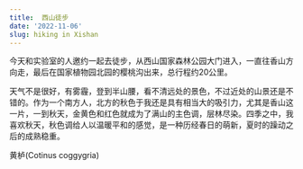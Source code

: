 ```yaml
---
title:  西山徒步
date: '2022-11-06'
slug: hiking in Xishan
---
```


今天和实验室的人邀约一起去徒步，从西山国家森林公园大门进入，一直往香山方向走，最后在国家植物园北园的樱桃沟出来，总行程约20公里。

天气不是很好，有雾霾，登到半山腰，看不清远处的景色，不过近处的山景还是不错的。作为一个南方人，北方的秋色于我还是具有相当大的吸引力，尤其是香山这一片，一到秋天，金黄色和红色就成为了满山的主色调，层林尽染。四季之中，我喜欢秋天，秋色调给人以温暖平和的感觉，是一种历经春日的萌新，夏时的躁动之后的成熟稳重。


黄栌(Cotinus coggygria)